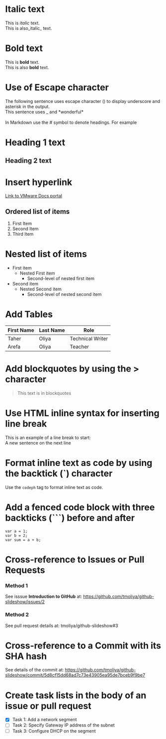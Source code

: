# Italic text
This is *italic* text.</br>
This is also_italic_ text.
# Bold text
This is **bold** text.</br>
This is also __bold__ text.
# Use of Escape character
The following sentence uses escape character (\) to display underscore and asterisk in the output.</br>
  This sentence uses \_ and \*wonderful\*</br></br>
  In Markdown use the \# symbol to denote headings. For example
  # Heading 1 text
  ## Heading 2 text
  # Insert hyperlink 
  [Link to VMware Docs portal](https://docs.vmware.com)
  ## Ordered list of items
  1. First Item
  1. Second Item
  1. Third Item
  # Nested list of items
  - First item
    - Nested First item
      - Second-level of nested first item
  - Second item
    - Nested Second item
      - Second-level of nested second item
# Add Tables
First Name|Last Name|Role
-|-|-
Taher|Oliya|Technical Writer
Arefa|Oliya|Teacher
# Add blockquotes by using the > character
>This text is in blockquotes
# Use HTML inline syntax for inserting line break
This is an example of a line break to start:</br>
A new sentence on the next line
# Format inline text as code by using the backtick (`) character
Use the `codeph` tag to format inline text as code.
# Add a fenced code block with three backticks (```) before and after
```
var a = 1;
var b = 2;
var sum = a + b;
```
# Cross-reference to Issues or Pull Requests
### Method 1
See isssue **Introduction to GitHub** at: https://github.com/tmoliya/github-slideshow/issues/2
### Method 2
See pull request details at: tmoliya/github-slideshow#3
# Cross-reference to a Commit with its SHA hash
See details of the commit at: https://github.com/tmoliya/github-slideshow/commit/5d8cf15dd68ad7c73e43905ea95de7bceb9f9be7
# Create task lists in the body of an issue or pull request
- [x] Task 1: Add a network segment
- [ ] Task 2: Specify Gateway IP address of the subnet
- [ ] Task 3: Configure DHCP on the segment 
